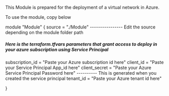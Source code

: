 This Module is prepared for the deployment of a virtual network in Azure.

To use the module, copy below 

module "Module" {
    source = "./Module"   ---------------- Edit the source depending on the module folder path
    
##### Here is the terraform.tfvars parameters that grant access to deploy in your azure subscription using Service Principal ######## 

subscription_id = "Paste your Azure subscription id here"
client_id       = "Paste your Service Principal App_id here"
client_secret   = "Paste your Azure Service Principal Password here"  ---------- This is generated when you created the service principal
tenant_id       = "Paste your Azure tenant id here"
    
}
